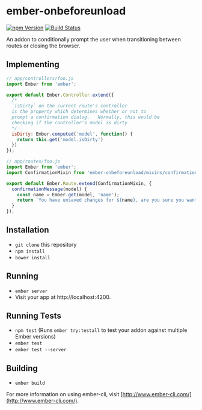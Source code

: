 # ember-onbeforeunload
[![npm Version][npm-badge]][npm]
[![Build Status][travis-badge]][travis]

An addon to conditionally prompt the user when transitioning between routes or closing the browser.

## Implementing

```js
// app/controllers/foo.js
import Ember from 'ember';

export default Ember.Controller.extend({
  /*
  `isDirty` on the current route's controller
  is the property which determines whether or not to
  prompt a confirmation dialog.   Normally, this would be
  checking if the controller's model is dirty
  */
  isDirty: Ember.computed('model', function() {
    return this.get('model.isDirty')
  })
});
```

```js
// app/routes/foo.js
import Ember from 'ember';
import ConfirmationMixin from 'ember-onbeforeunload/mixins/confirmation';

export default Ember.Route.extend(ConfirmationMixin, {
  confirmationMessage(model) {
    const name = Ember.get(model, 'name');
    return `You have unsaved changes for ${name}, are you sure you want to continue?`;
  }
});
```

## Installation

* `git clone` this repository
* `npm install`
* `bower install`

## Running

* `ember server`
* Visit your app at http://localhost:4200.

## Running Tests

* `npm test` (Runs `ember try:testall` to test your addon against multiple Ember versions)
* `ember test`
* `ember test --server`

## Building

* `ember build`

For more information on using ember-cli, visit [http://www.ember-cli.com/](http://www.ember-cli.com/).

[npm]: https://www.npmjs.org/package/ember-onbeforeunload
[npm-badge]: https://img.shields.io/npm/v/ember-onbeforeunload.svg?style=flat-square
[travis]: https://travis-ci.org/jasonmit/ember-onbeforeunload
[travis-badge]: https://img.shields.io/travis/jasonmit/ember-onbeforeunload.svg?branch=master&style=flat-square
